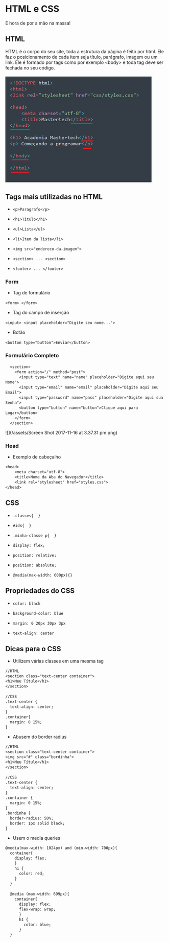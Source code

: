 # HTML e CSS

É hora de por a mão na massa!

## HTML

HTML é o corpo do seu site, toda a estrutura da página é feito por html. Ele faz o posicionamento de cada item seja título, parágrafo, imagem ou um link. Ele é formado por tags como por exemplo &lt;body&gt; e toda tag deve ser fechada no seu código. 

##### ![](/assets/code1.png)

## Tags mais utilizadas no HTML

* `<p>Paragrafo</p>`

* `<h1>Título</h1>`

* `<ul>Lista</ul>`

* `<li>Item da lista</li>`

* `<img src="endereco-da-imagem">`

* `<section> ... <section>`

* `<footer> ... </footer>`

### Form

* Tag de formulário

`<form> </form>`

* Tag do campo de inserção

`<input> <input placeholder="Digite seu nome...">`

* Botão

`<button type="button">Enviar</button>`

### Formulário Completo

```
  <section>
    <form action="/" method="post">
      <input type="text" name="name" placeholder="Digite aqui seu Nome">
      <input type="email" name="email" placeholder="Digite aqui seu Email">
      <input type="password" name="pass" placeholder="Digite aqui sua Senha">
      <button type="button" name="button">Clique aqui para Logar</button>
    </form>
  </section>
```

![](/assets/Screen Shot 2017-11-16 at 3.37.31 pm.png)

### Head

* Exemplo de cabeçalho

```
<head>
    <meta charset="utf-8">
    <title>Nome da Aba do Navegador</title>
    <link rel="stylesheet" href="styles.css">
</head>
```

## CSS

* `.classes{  }`

* `#ids{  }`

* `.minha-classe p{  }`

* `display: flex;`

* `position: relative;`

* `position: absolute;`

* `@media(max-width: 600px){}`

## Propriedades do CSS

* `color: black`

* `background-color: blue`

* `margin: 0 20px 30px 3px`

* `text-align: center`

## Dicas para o CSS

* Utilizem várias classes em uma mesma tag

```
//HTML
<section class="text-center container">
<h1>Meu Título</h1>
</section>

//CSS
.text-center {
  text-align: center;
}
.container{
  margin: 0 15%;
}
```

* Abusem do border radius

```
//HTML
<section class="text-center container">
<img src="#" class="bordinha">
<h1>Meu Título</h1>
</section>

//CSS
.text-center {
  text-align: center;
}
.container {
  margin: 0 15%;
}
.bordinha {
  border-radius: 50%;
  border: 1px solid black;
}
```

* Usem o media queries

```
@media(max-width: 1024px) and (min-width: 700px){
  container{
    display: flex;
    }
    h1 {
      color: red;
    }
  }

  @media (max-width: 699px){
    container{
      display: flex;
      flex-wrap: wrap;
      }
      h1 {
        color: blue;
      }
  }
```

## 



